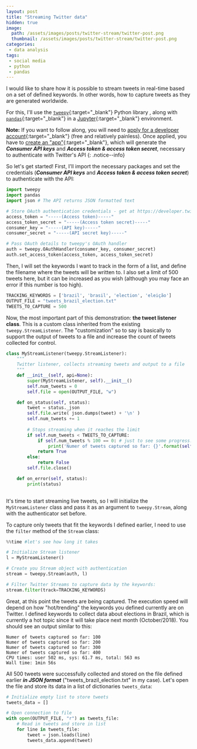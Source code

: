 ```yaml
---
layout: post
title: "Streaming Twitter data"
hidden: true
image: 
  path: /assets/images/posts/twitter-stream/twitter-post.png
  thumbnail: /assets/images/posts/twitter-stream/twitter-post.png
categories:
 - data analysis
tags:
 - social media
 - python
 - pandas
---
```


I would like to share how it is possible to stream tweets in real-time based on a set of defined keywords. In other words, how to capture tweets as they are generated worldwide.

For this, I'll use the [`tweepy`](http://www.tweepy.org/){:target="_blank"} Python library , along with [`pandas`](https://pandas.pydata.org/){:target="_blank"} in a [Jupyter](https://jupyter.org/){:target="_blank"} environment.

**Note:** If you want to follow along, you will need to [apply for a developer account](https://developer.twitter.com/en/apply/user){:target="_blank"} (free and relatively painless). 
Once applied, you have to [create an "app"](https://developer.twitter.com/en/apps){:target="_blank"}, which will generate the ***Consumer API keys*** and ***Access token & access token secret***, necessary to authenticate with Twitter's API
{: .notice--info}

So let's get started! First, I'll import the necessary packages and set the credentials (***Consumer API keys*** and ***Access token & access token secret***) to authenticate with the API:
```python
import tweepy
import pandas
import json # The API returns JSON formatted text

# Store OAuth authentication credentials - get at https://developer.twitter.com/en/apps
access_token = "-----(Access token)-----"
access_token_secret = "-----(Access token secret)-----"
consumer_key = "-----(API key)-----"
consumer_secret = "-----(API secret key)-----"

# Pass OAuth details to tweepy's OAuth handler
auth = tweepy.OAuthHandler(consumer_key, consumer_secret)
auth.set_access_token(access_token, access_token_secret)
```

Then, I will set the keywords I want to track in the form of a list, and define the filename where the tweets will be written to. I also set a limit of 500 tweets here, but it can be increased as you wish (although you may face an error if this number is too high). 
```python
TRACKING_KEYWORDS = ['brazil', 'brasil', 'election', 'eleição']
OUTPUT_FILE = "tweets_brazil_election.txt"
TWEETS_TO_CAPTURE = 500
```
Now, the most important part of this demonstration: **the tweet listener class**.
This is a custom class inherited from the existing `tweepy.StreamListener`. The "customization" so to say is basically to support the output of tweets to a file and increase the count of tweets collected for control.
```python
class MyStreamListener(tweepy.StreamListener):
    """
    Twitter listener, collects streaming tweets and output to a file
    """
    def __init__(self, api=None):
        super(MyStreamListener, self).__init__()
        self.num_tweets = 0
        self.file = open(OUTPUT_FILE, "w")

    def on_status(self, status):
        tweet = status._json
        self.file.write( json.dumps(tweet) + '\n' )
        self.num_tweets += 1
        
        # Stops streaming when it reaches the limit
        if self.num_tweets < TWEETS_TO_CAPTURE:
            if self.num_tweets % 100 == 0: # just to see some progress...
                print('Numer of tweets captured so far: {}'.format(self.num_tweets))
            return True
        else:
            return False
        self.file.close()

    def on_error(self, status):
        print(status)
        
```
It's time to start streaming live tweets, so I will initialize the `MyStreamListener` class and pass it as an argument to `tweepy.Stream`, along with the authenticator set before.

To capture only tweets that fit the keywords I defined earlier, I need to use the `filter` method of the `Stream` class:
```python
%%time #let's see how long it takes

# Initialize Stream listener
l = MyStreamListener()

# Create you Stream object with authentication
stream = tweepy.Stream(auth, l)

# Filter Twitter Streams to capture data by the keywords:
stream.filter(track=TRACKING_KEYWORDS)
```
Great, at this point the tweets are being captured. The execution speed will depend on how "hot/trending" the keywords you defined currently are on Twitter. I defined keywords to collect data about elections in Brazil, which is currently a hot topic since it will take place next month (October/2018). 
You should see an output similar to this:
```
Numer of tweets captured so far: 100
Numer of tweets captured so far: 200
Numer of tweets captured so far: 300
Numer of tweets captured so far: 400
CPU times: user 502 ms, sys: 61.7 ms, total: 563 ms
Wall time: 1min 56s
```

All 500 tweets were successfully collected and stored on the file defined earlier ***in JSON format*** ("tweets_brazil_election.txt" in my case). Let's open the file and store its data in a list of dictionaries `tweets_data`:

```python
# Initialize empty list to store tweets
tweets_data = []

# Open connection to file
with open(OUTPUT_FILE, "r") as tweets_file:
    # Read in tweets and store in list
    for line in tweets_file:
        tweet = json.loads(line)
        tweets_data.append(tweet)
```
